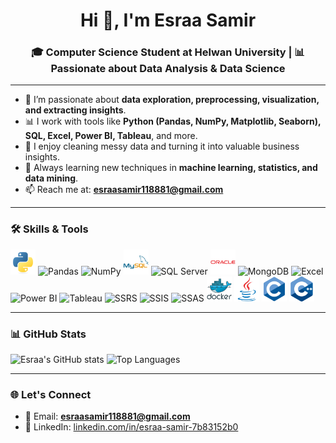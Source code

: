 <h1 align="center">Hi 👋, I'm Esraa Samir</h1>
<h3 align="center">🎓 Computer Science Student at Helwan University | 📊 Passionate about Data Analysis & Data Science</h3>

---

- 🎯 I’m passionate about **data exploration, preprocessing, visualization, and extracting insights**.
- 📊 I work with tools like **Python (Pandas, NumPy, Matplotlib, Seaborn), SQL, Excel, Power BI, Tableau**, and more.
- 🧹 I enjoy cleaning messy data and turning it into valuable business insights.
- 🧠 Always learning new techniques in **machine learning, statistics, and data mining**.
- 📫 Reach me at: **esraasamir118881@gmail.com**

---

### 🛠️ Skills & Tools

<p align="left">
  <!-- Python & Libraries -->
  <img src="https://raw.githubusercontent.com/devicons/devicon/master/icons/python/python-original.svg" alt="Python" width="40" height="40"/>
  <img src="https://cdn.jsdelivr.net/gh/devicons/devicon/icons/pandas/pandas-original.svg" alt="Pandas" width="40" height="40"/>
  <img src="https://cdn.jsdelivr.net/gh/devicons/devicon/icons/numpy/numpy-original.svg" alt="NumPy" width="40" height="40"/>

  <!-- Databases -->
  <img src="https://raw.githubusercontent.com/devicons/devicon/master/icons/mysql/mysql-original-wordmark.svg" alt="MySQL" width="40" height="40"/>
  <img src="https://www.svgrepo.com/show/303229/microsoft-sql-server-logo.svg" alt="SQL Server" width="40" height="40"/>
  <img src="https://raw.githubusercontent.com/devicons/devicon/master/icons/oracle/oracle-original.svg" alt="Oracle" width="40" height="40"/>
  <img src="https://cdn.jsdelivr.net/gh/devicons/devicon/icons/mongodb/mongodb-original-wordmark.svg" alt="MongoDB" width="40" height="40"/>

  <!-- Visualization & BI -->
  <img src="https://img.icons8.com/color/48/excel.png" alt="Excel" width="40" height="40"/>
  <img src="https://img.icons8.com/color/48/power-bi.png" alt="Power BI" width="40" height="40"/>
  <img src="https://img.icons8.com/color/48/tableau-software.png" alt="Tableau" width="40" height="40"/>

  <!-- SSRS / SSIS / SSAS -->
  <img src="https://img.icons8.com/external-flat-juicy-fish/60/external-reporting-data-analytics-flat-flat-juicy-fish.png" alt="SSRS" width="40" height="40"/>
  <img src="https://img.icons8.com/ios-filled/50/integration.png" alt="SSIS" width="40" height="40"/>
  <img src="https://img.icons8.com/fluency/48/combo-chart.png" alt="SSAS" width="40" height="40"/>

  <!-- Docker -->
  <img src="https://raw.githubusercontent.com/devicons/devicon/master/icons/docker/docker-original-wordmark.svg" alt="Docker" width="40" height="40"/>

  <!-- Others -->
  <img src="https://raw.githubusercontent.com/devicons/devicon/master/icons/java/java-original.svg" alt="Java" width="40" height="40"/>
  <img src="https://raw.githubusercontent.com/devicons/devicon/master/icons/c/c-original.svg" alt="C" width="40" height="40"/>
  <img src="https://raw.githubusercontent.com/devicons/devicon/master/icons/cplusplus/cplusplus-original.svg" alt="C++" width="40" height="40"/>
</p>

---

### 📊 GitHub Stats

<p align="left">
  <img src="https://github-readme-stats.vercel.app/api?username=esraasamir12&show_icons=true&theme=tokyonight" alt="Esraa's GitHub stats" />
  <img src="https://github-readme-stats.vercel.app/api/top-langs/?username=esraasamir12&layout=compact&theme=tokyonight" alt="Top Languages" />
</p>

---

### 🌐 Let's Connect

- 📧 Email: **esraasamir118881@gmail.com**
- 💼 LinkedIn: [linkedin.com/in/esraa-samir-7b83152b0](https://www.linkedin.com/in/esraa-samir-7b83152b0/)
